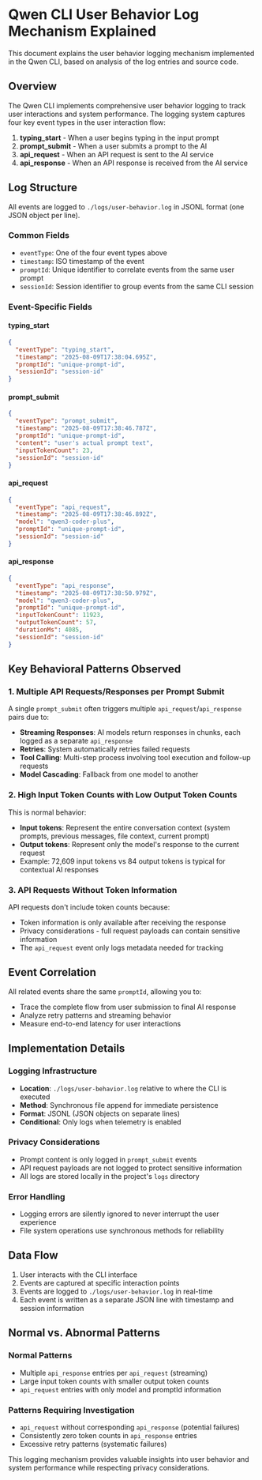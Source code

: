 # Qwen CLI User Behavior Log Mechanism Explained

This document explains the user behavior logging mechanism implemented in the Qwen CLI, based on analysis of the log entries and source code.

## Overview

The Qwen CLI implements comprehensive user behavior logging to track user interactions and system performance. The logging system captures four key event types in the user interaction flow:

1. **typing_start** - When a user begins typing in the input prompt
2. **prompt_submit** - When a user submits a prompt to the AI
3. **api_request** - When an API request is sent to the AI service
4. **api_response** - When an API response is received from the AI service

## Log Structure

All events are logged to `./logs/user-behavior.log` in JSONL format (one JSON object per line).

### Common Fields

- `eventType`: One of the four event types above
- `timestamp`: ISO timestamp of the event
- `promptId`: Unique identifier to correlate events from the same user prompt
- `sessionId`: Session identifier to group events from the same CLI session

### Event-Specific Fields

#### typing_start

```json
{
  "eventType": "typing_start",
  "timestamp": "2025-08-09T17:38:04.695Z",
  "promptId": "unique-prompt-id",
  "sessionId": "session-id"
}
```

#### prompt_submit

```json
{
  "eventType": "prompt_submit",
  "timestamp": "2025-08-09T17:38:46.787Z",
  "promptId": "unique-prompt-id",
  "content": "user's actual prompt text",
  "inputTokenCount": 23,
  "sessionId": "session-id"
}
```

#### api_request

```json
{
  "eventType": "api_request",
  "timestamp": "2025-08-09T17:38:46.892Z",
  "model": "qwen3-coder-plus",
  "promptId": "unique-prompt-id",
  "sessionId": "session-id"
}
```

#### api_response

```json
{
  "eventType": "api_response",
  "timestamp": "2025-08-09T17:38:50.979Z",
  "model": "qwen3-coder-plus",
  "promptId": "unique-prompt-id",
  "inputTokenCount": 11923,
  "outputTokenCount": 57,
  "durationMs": 4085,
  "sessionId": "session-id"
}
```

## Key Behavioral Patterns Observed

### 1. Multiple API Requests/Responses per Prompt Submit

A single `prompt_submit` often triggers multiple `api_request`/`api_response` pairs due to:

- **Streaming Responses**: AI models return responses in chunks, each logged as a separate `api_response`
- **Retries**: System automatically retries failed requests
- **Tool Calling**: Multi-step process involving tool execution and follow-up requests
- **Model Cascading**: Fallback from one model to another

### 2. High Input Token Counts with Low Output Token Counts

This is normal behavior:

- **Input tokens**: Represent the entire conversation context (system prompts, previous messages, file context, current prompt)
- **Output tokens**: Represent only the model's response to the current request
- Example: 72,609 input tokens vs 84 output tokens is typical for contextual AI responses

### 3. API Requests Without Token Information

API requests don't include token counts because:

- Token information is only available after receiving the response
- Privacy considerations - full request payloads can contain sensitive information
- The `api_request` event only logs metadata needed for tracking

## Event Correlation

All related events share the same `promptId`, allowing you to:

- Trace the complete flow from user submission to final AI response
- Analyze retry patterns and streaming behavior
- Measure end-to-end latency for user interactions

## Implementation Details

### Logging Infrastructure

- **Location**: `./logs/user-behavior.log` relative to where the CLI is executed
- **Method**: Synchronous file append for immediate persistence
- **Format**: JSONL (JSON objects on separate lines)
- **Conditional**: Only logs when telemetry is enabled

### Privacy Considerations

- Prompt content is only logged in `prompt_submit` events
- API request payloads are not logged to protect sensitive information
- All logs are stored locally in the project's `logs` directory

### Error Handling

- Logging errors are silently ignored to never interrupt the user experience
- File system operations use synchronous methods for reliability

## Data Flow

1. User interacts with the CLI interface
2. Events are captured at specific interaction points
3. Events are logged to `./logs/user-behavior.log` in real-time
4. Each event is written as a separate JSON line with timestamp and session information

## Normal vs. Abnormal Patterns

### Normal Patterns

- Multiple `api_response` entries per `api_request` (streaming)
- Large input token counts with smaller output token counts
- `api_request` entries with only model and promptId information

### Patterns Requiring Investigation

- `api_request` without corresponding `api_response` (potential failures)
- Consistently zero token counts in `api_response` entries
- Excessive retry patterns (systematic failures)

This logging mechanism provides valuable insights into user behavior and system performance while respecting privacy considerations.
